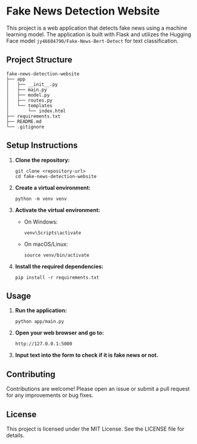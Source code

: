 # Fake News Detection Website

This project is a web application that detects fake news using a machine learning model. The application is built with Flask and utilizes the Hugging Face model `jy46604790/Fake-News-Bert-Detect` for text classification.

## Project Structure

```
fake-news-detection-website
├── app
│   ├── __init__.py
│   ├── main.py
│   ├── model.py
│   ├── routes.py
│   └── templates
│       └── index.html
├── requirements.txt
├── README.md
└── .gitignore
```

## Setup Instructions

1. **Clone the repository:**
   ```
   git clone <repository-url>
   cd fake-news-detection-website
   ```

2. **Create a virtual environment:**
   ```
   python -m venv venv
   ```

3. **Activate the virtual environment:**
   - On Windows:
     ```
     venv\Scripts\activate
     ```
   - On macOS/Linux:
     ```
     source venv/bin/activate
     ```

4. **Install the required dependencies:**
   ```
   pip install -r requirements.txt
   ```

## Usage

1. **Run the application:**
   ```
   python app/main.py
   ```

2. **Open your web browser and go to:**
   ```
   http://127.0.0.1:5000
   ```

3. **Input text into the form to check if it is fake news or not.**

## Contributing

Contributions are welcome! Please open an issue or submit a pull request for any improvements or bug fixes.

## License

This project is licensed under the MIT License. See the LICENSE file for details.